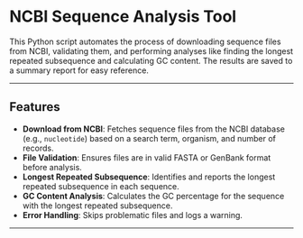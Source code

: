 # NCBI Sequence Analysis Tool

This Python script automates the process of downloading sequence files from NCBI, validating them, and performing analyses like finding the longest repeated subsequence and calculating GC content. The results are saved to a summary report for easy reference.

---

## Features
- **Download from NCBI**: Fetches sequence files from the NCBI database (e.g., `nucleotide`) based on a search term, organism, and number of records.
- **File Validation**: Ensures files are in valid FASTA or GenBank format before analysis.
- **Longest Repeated Subsequence**: Identifies and reports the longest repeated subsequence in each sequence.
- **GC Content Analysis**: Calculates the GC percentage for the sequence with the longest repeated subsequence.
- **Error Handling**: Skips problematic files and logs a warning.

---
